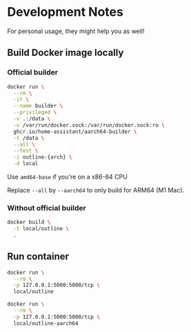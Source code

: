 # Development Notes
For personal usage, they might help you as well!

## Build Docker image locally
### Official builder
```bash
docker run \
  --rm \
  -it \
  --name builder \
  --privileged \
  -v .:/data \
  -v /var/run/docker.sock:/var/run/docker.sock:ro \
  ghcr.io/home-assistant/aarch64-builder \
  -t /data \
  --all \
  --test \
  -i outline-{arch} \
  -d local
```

Use `amd64-base` if you're on a x86-64 CPU

Replace `--all` by `--aarch64` to only build for ARM64 (M1 Mac).

### Without official builder
```bash
docker build \
  -t local/outline \
  .
```

## Run container
```bash
docker run \
  --rm \
  -p 127.0.0.1:5000:5000/tcp \
  local/outline

docker run \
  --rm \
  -p 127.0.0.1:5000:5000/tcp \
  local/outline-aarch64
```
